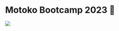 # Motoko Bootcamp 2023 🚀

<img src="https://github.com/motoko-bootcamp/motokobootcamp-2023/blob/main/poster.png" />